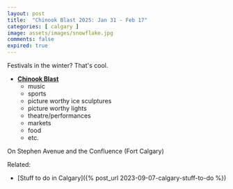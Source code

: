 ```yaml
---
layout: post
title:  "Chinook Blast 2025: Jan 31 - Feb 17"
categories: [ calgary ]
image: assets/images/snowflake.jpg
comments: false
expired: true
---
```


Festivals in the winter?  That's cool.

- **[Chinook Blast](https://www.chinookblast.ca/)**
    - music
    - sports
    - picture worthy ice sculptures
    - picture worthy lights
    - theatre/performances
    - markets
    - food
    - etc.


On Stephen Avenue and the Confluence (Fort Calgary)

Related:
- [Stuff to do in Calgary]({% post_url 2023-09-07-calgary-stuff-to-do %})
